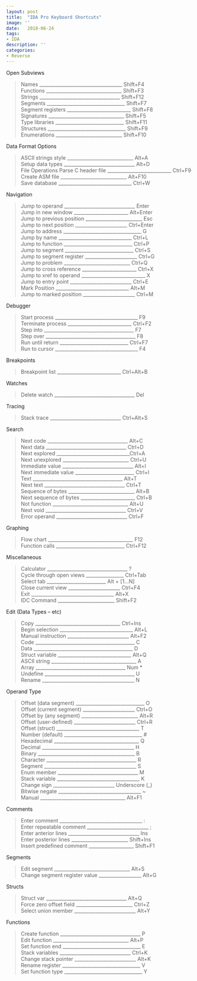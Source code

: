 ```yaml
---
layout: post
title:  "IDA Pro Keyboard Shortcuts"
image: ''
date:   2018-06-24
tags:
- IDA
description: ''
categories:
- Reverse
---
```


Open Subviews
> Names ___________________________________ Shift+F4  
> Functions ________________________________ Shift+F3  
> Strings __________________________________ Shift+F12  
> Segments _________________________________ Shift+F7  
> Segment registers ___________________________ Shift+F8  
> Signatures ________________________________ Shift+F5  
> Type libraries _____________________________ Shift+F11  
> Structures _________________________________ Shift+F9  
> Enumerations ____________________________ Shift+F10


Data Format Options
> ASCII strings style ____________________________ Alt+A  
> Setup data types ______________________________ Alt+D  
File Operations
> Parse C header file ___________________________ Ctrl+F9  
> Create ASM file ____________________________ Alt+F10  
> Save database _______________________________ Ctrl+W  


Navigation
> Jump to operand ______________________________ Enter  
> Jump in new window _______________________ Alt+Enter  
> Jump to previous position ________________________ Esc  
> Jump to next position ______________________ Ctrl+Enter  
> Jump to address _________________________________ G  
> Jump by name _______________________________ Ctrl+L  
> Jump to function _____________________________ Ctrl+P  
> Jump to segment _____________________________ Ctrl+S  
> Jump to segment register ______________________ Ctrl+G  
> Jump to problem ____________________________ Ctrl+Q  
> Jump to cross reference _______________________ Ctrl+X  
> Jump to xref to operand ___________________________ X  
> Jump to entry point __________________________ Ctrl+E  
> Mark Position _______________________________ Alt+M  
> Jump to marked position ______________________ Ctrl+M  


Debugger
> Start process ___________________________________ F9  
> Terminate process ___________________________ Ctrl+F2  
> Step into ______________________________________ F7  
> Step over ______________________________________ F8  
> Run until return _____________________________ Ctrl+F7  
> Run to cursor ___________________________________ F4  


Breakpoints
> Breakpoint list ___________________________ Ctrl+Alt+B  


Watches
> Delete watch __________________________________ Del  


Tracing
> Stack trace ______________________________ Ctrl+Alt+S  


Search
> Next code __________________________________ Alt+C  
> Next data __________________________________ Ctrl+D  
> Next explored _______________________________Ctrl+A  
> Next unexplored ____________________________ Ctrl+U  
> Immediate value ______________________________ Alt+I  
> Next immediate value _________________________ Ctrl+I  
> Text ______________________________________ Alt+T  
> Next text __________________________________ Ctrl+T  
> Sequence of bytes ____________________________ Alt+B  
> Next sequence of bytes _______________________ Ctrl+B  
> Not function ________________________________ Alt+U  
> Next void __________________________________ Ctrl+V  
> Error operand ______________________________ Ctrl+F  


Graphing
> Flow chart ____________________________________ F12  
> Function calls _____________________________ Ctrl+F12  

Miscellaneous
> Calculator __________________________________ ?  
> Cycle through open views ________________ Ctrl+Tab  
> Select tab _________________________ Alt + [1…N]  
> Close current view ______________________ Ctrl+F4  
> Exit ___________________________________ Alt+X  
> IDC Command ________________________ Shift+F2  


Edit (Data Types – etc)
> Copy ____________________________________ Ctrl+Ins  
> Begin selection _______________________________ Alt+L  
> Manual instruction __________________________ Alt+F2  
> Code __________________________________________ C  
> Data __________________________________________ D  
> Struct variable _______________________________ Alt+Q  
> ASCII string ____________________________________ A  
> Array ______________________________________ Num *  
> Undefine ______________________________________ U  
> Rename _______________________________________ N  


Operand Type
> Offset (data segment) _____________________________ O  
> Offset (current segment) ______________________ Ctrl+O  
> Offset by (any segment) ________________________ Alt+R  
> Offset (user-defined) __________________________ Ctrl+R  
> Offset (struct) ___________________________________ T  
> Number (default) _________________________________ #  
> Hexadecimal ____________________________________ Q  
> Decimal _______________________________________ H  
> Binary _________________________________________ B  
> Character ______________________________________ R  
> Segment _______________________________________ S  
> Enum member __________________________________ M  
> Stack variable ___________________________________ K  
> Change sign __________________________ Underscore (_)  
> Bitwise negate ___________________________________ ~  
> Manual ____________________________________ Alt+F1  


Comments
> Enter comment ___________________________________ :  
> Enter repeatable comment __________________________ ;  
> Enter anterior lines ______________________________ Ins  
> Enter posterior lines ________________________ Shift+Ins  
> Insert predefined comment ___________________ Shift+F1  


Segments
> Edit segment ________________________________ Alt+S  
> Change segment register value __________________ Alt+G  


Structs
> Struct var __________________________________ Alt+Q  
> Force zero offset field ________________________ Ctrl+Z  
> Select union member __________________________ Alt+Y  


Functions
> Create function __________________________________ P  
> Edit function ________________________________ Alt+P  
> Set function end _________________________________ E  
> Stack variables ______________________________ Ctrl+K  
> Change stack pointer __________________________ Alt+K  
> Rename register _________________________________ V  
> Set function type _________________________________ Y  